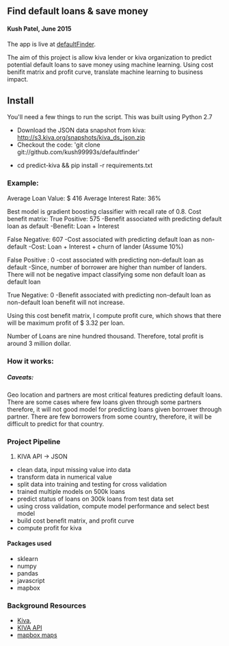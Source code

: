 ## Find default loans & save money 

#### Kush Patel, June 2015

The app is live at [defaultFinder](http://www.defaultfinder.info).  

The aim of this project is allow kiva lender or kiva organization to predict potential default loans to save money using machine learning. Using cost benifit matrix and profit curve, translate machine learning to business impact.

## Install
You'll need a few things to run the script. This was built using Python 2.7 

- Download the JSON data snapshot from kiva: http://s3.kiva.org/snapshots/kiva_ds_json.zip
- Checkout the code: 'git clone git://github.com/kush99993s/defaultfinder' 
* cd predict-kiva && pip install -r requirements.txt

### Example:
Average Loan Value: $ 416
Average Interest Rate: 36%

Best model is gradient boosting classifier with recall rate of 0.8. 
Cost benefit matrix:
True Positive: 575 
-Benefit associated with predicting default loan as default
-Benefit: Loan + Interest


False Negative: 607
-Cost associated with predicting default loan as non-default
-Cost: Loan + Interest + churn of lander (Assume 10%)

False Positive : 0
-cost associated with predicting non-default loan as default
-Since, number of borrower are higher than number of landers. There will not be negative impact classifying some non default loan as default loan

True Negative: 0
-Benefit associated with predicting non-default loan as non-default loan
	benefit will not increase.

Using this cost benefit matrix, I compute profit cure, which shows that there will be maximum profit of $ 3.32 per loan.

Number of Loans are nine hundred thousand. Therefore, total profit is around 3 million dollar. 

### How it works:




##### Caveats:
Geo location and partners are most critical features predicting default loans. There are some cases where few loans given through some partners therefore, it will not good model for predicting loans given borrower through partner. There are few borrowers from some country, therefore, it will be difficult to predict for that country.


### Project Pipeline
1. KIVA API -> JSON
- clean data, input missing value into data
- transform data in numerical value
- split data into training and testing for cross validation
- trained multiple models on 500k loans
- predict status of loans on 300k loans from test data set
- using cross validation, compute model performance and select best model
- build cost benefit matrix, and profit curve
- compute profit for kiva 



#### Packages used
- sklearn
- numpy
- pandas
- javascript
- mapbox

### Background Resources
- [Kiva](https://kiva.org/), 
- [KIVA API](https://build.kiva.org/)
- [mapbox maps](http://leafletjs.com/)